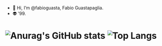 - 👋 Hi, I’m @fabioguasta, Fabio Guastapaglia. 
- 👽 '99.

<span margin=100px>
 
 <h1>
  
![Anurag's GitHub stats](https://github-readme-stats.vercel.app/api?username=fabioguasta&show_icons=true&theme=tokyonight&hide_rank=true)
![Top Langs](https://github-readme-stats.vercel.app/api/top-langs/?username=fabioguasta&theme=tokyonight)</h1></span>
</span>
 
